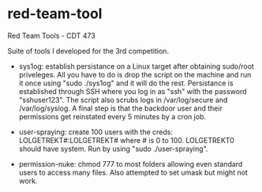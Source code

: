 # red-team-tool
Red Team Tools - CDT 473

Suite of tools I developed for the 3rd competition. 

- sys1og: establish persistance on a Linux target after obtaining sudo/root priveleges.
All you have to do is drop the script on the machine and run it once using "sudo ./sys1og" and it will do the rest.
Persistance is established through SSH where you log in as "ssh" with the password "sshuser123".
The script also scrubs logs in /var/log/secure and /var/log/syslog.
A final step is that the backdoor user and their permissions get reinstated every 5 minutes by a cron job. 

- user-spraying: create 100 users with the creds: LOLGETREKT#:LOLGETREKT# where # is 0 to 100. LOLGETREKT0 should have system.
Run by using "sudo ./user-spraying". 

- permission-nuke: chmod 777 to most folders allowing even standard users to access many files. Also attempted to set umask but might not work.
